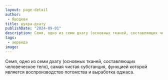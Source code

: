```yaml
---
layout: page-detail
author:
 - Яшодеви
title: шукра-дхату
publishDate: "2024-09-01"
description: Семя, одно из семи дхату (основных тканей, составляющих человеческое тело), самая чистая субстанция, функцией которой является воспроизводство потомства и выработка оджаса.
tags:
 - аюрведа
image: 
---
```


Семя, одно из семи дхату (основных тканей, составляющих человеческое тело), самая чистая субстанция, функцией которой является воспроизводство потомства и выработка оджаса.


